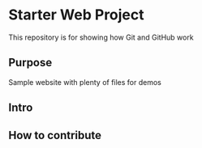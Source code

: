 # Starter Web Project

This repository is for showing how Git and GitHub work

## Purpose

Sample website with plenty of files for demos

## Intro

## How to contribute
